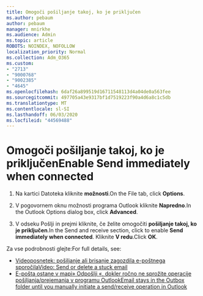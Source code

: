 ```yaml
---
title: Omogoči pošiljanje takoj, ko je priključen
ms.author: pebaum
author: pebaum
manager: mnirkhe
ms.audience: Admin
ms.topic: article
ROBOTS: NOINDEX, NOFOLLOW
localization_priority: Normal
ms.collection: Adm_O365
ms.custom:
- "2713"
- "9000768"
- "9002385"
- "4645"
ms.openlocfilehash: 6daf26a899519d16711548113d4a04de0a563fee
ms.sourcegitcommit: 497705a43e9317bf1d7519223f90a4d6a8c1c5db
ms.translationtype: MT
ms.contentlocale: sl-SI
ms.lasthandoff: 06/03/2020
ms.locfileid: "44569488"
---
```

# <a name="enable-send-immediately-when-connected"></a><span data-ttu-id="fc973-102">Omogoči pošiljanje takoj, ko je priključen</span><span class="sxs-lookup"><span data-stu-id="fc973-102">Enable Send immediately when connected</span></span>
 
1. <span data-ttu-id="fc973-103">Na kartici Datoteka kliknite **možnosti**.</span><span class="sxs-lookup"><span data-stu-id="fc973-103">On the File tab, click **Options**.</span></span>

2. <span data-ttu-id="fc973-104">V pogovornem oknu možnosti programa Outlook kliknite **Napredno**.</span><span class="sxs-lookup"><span data-stu-id="fc973-104">In the Outlook Options dialog box, click **Advanced**.</span></span>

3. <span data-ttu-id="fc973-105">V odseku Pošlji in prejmi kliknite, če želite omogočiti **pošiljanje takoj, ko je priključen**.</span><span class="sxs-lookup"><span data-stu-id="fc973-105">In the Send and receive section, click to enable **Send immediately when connected**.</span></span> <span data-ttu-id="fc973-106">Kliknite **V redu**.</span><span class="sxs-lookup"><span data-stu-id="fc973-106">Click **OK**.</span></span>

<span data-ttu-id="fc973-107">Za vse podrobnosti glejte:</span><span class="sxs-lookup"><span data-stu-id="fc973-107">For full details, see:</span></span>
- [<span data-ttu-id="fc973-108">Videoposnetek: pošiljanje ali brisanje zagozdila e-poštnega sporočila</span><span class="sxs-lookup"><span data-stu-id="fc973-108">Video: Send or delete a stuck email</span></span>](https://support.office.com/article/Video-Send-or-delete-an-email-stuck-in-your-outbox-26d5d34a-4e5f-444a-a9e8-44db04a94dec) 
- [<span data-ttu-id="fc973-109">E-pošta ostane v mapi» Odpošlji «, dokler ročno ne sprožite operacije pošiljanja/prejemanja v programu Outlook</span><span class="sxs-lookup"><span data-stu-id="fc973-109">Email stays in the Outbox folder until you manually initiate a send/receive operation in Outlook</span></span>](https://support.microsoft.com/help/2797572/email-stays-in-the-outbox-folder-until-you-manually-initiate-a-send-re)
